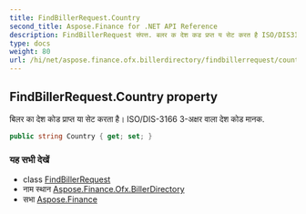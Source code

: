 ```yaml
---
title: FindBillerRequest.Country
second_title: Aspose.Finance for .NET API Reference
description: FindBillerRequest संपत्त. बलर क देश कड प्रप्त य सेट करत है ISO/DIS3166 3अक्षर वल देश कड मनक.
type: docs
weight: 80
url: /hi/net/aspose.finance.ofx.billerdirectory/findbillerrequest/country/
---
```

## FindBillerRequest.Country property

बिलर का देश कोड प्राप्त या सेट करता है। ISO/DIS-3166 3-अक्षर वाला देश कोड मानक.

```csharp
public string Country { get; set; }
```

### यह सभी देखें

* class [FindBillerRequest](../)
* नाम स्थान [Aspose.Finance.Ofx.BillerDirectory](../../findbillerrequest/)
* सभा [Aspose.Finance](../../../)


